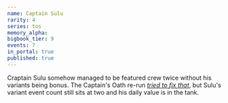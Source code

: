 ```yaml
---
name: Captain Sulu
rarity: 4
series: tos
memory_alpha:
bigbook_tier: 9
events: 7
in_portal: true
published: true
---
```


Craptain Sulu somehow managed to be featured crew twice without his variants being bonus. The Captain's Oath re-run [_tried to fix that_](https://forum.disruptorbeam.com/stt/discussion/11943/compensation-rewards-for-captain-s-oath-event-11-5), but Sulu's variant event count still sits at two and his daily value is in the tank.
